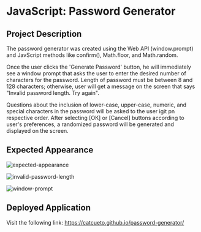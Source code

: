 # JavaScript: Password Generator

## Project Description

The password generator was created using the Web API (window.prompt) and JavScript methods like confirm(), Math.floor, and Math.random.

Once the user clicks the 'Generate Password' button, he will immediately see a window prompt that asks the user to enter the desired number of characters for the password. Length of password must be between 8 and 128 characters; otherwise, user will get a message on the screen that says "Invalid password length. Try again".

Questions about the inclusion of lower-case, upper-case, numeric, and special characters in the password will be asked to the user igit pn respective order. After selecting [OK] or [Cancel] buttons according to user's preferences, a randomized password will be generated and displayed on the screen.

## Expected Appearance

![expected-appearance](https://user-images.githubusercontent.com/106201440/176556669-41c498fc-33ce-443a-9043-8c325dee9d74.png)

![invalid-password-length](https://user-images.githubusercontent.com/106201440/176556677-dc24e0c1-764c-4788-8b74-def1340c6ff0.png)

![window-prompt](https://user-images.githubusercontent.com/106201440/176556687-1280b9b5-ddbc-4bdc-a2ca-bebc9a9cb45f.png)

## Deployed Application

Visit the following link: https://catcueto.github.io/password-generator/

